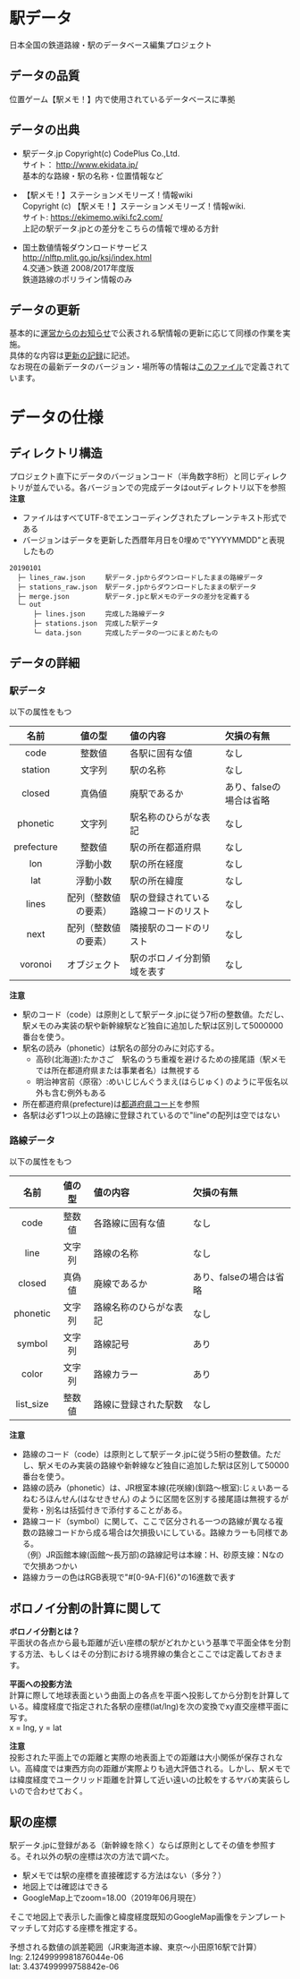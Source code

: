 # 駅データ  
日本全国の鉄道路線・駅のデータベース編集プロジェクト  




## データの品質  
位置ゲーム【駅メモ！】内で使用されているデータベースに準拠

## データの出典  

* 駅データ.jp Copyright(c) CodePlus Co.,Ltd.  
サイト： http://www.ekidata.jp/  
基本的な路線・駅の名称・位置情報など

* 【駅メモ！】ステーションメモリーズ！情報wiki  
Copyright (c) 【駅メモ！】ステーションメモリーズ！情報wiki.  
サイト: https://ekimemo.wiki.fc2.com/  
上記の駅データ.jpとの差分をこちらの情報で埋める方針  

* 国土数値情報ダウンロードサービス  
http://nlftp.mlit.go.jp/ksj/index.html  
4.交通＞鉄道 2008/2017年度版  
鉄道路線のポリライン情報のみ

## データの更新
基本的に[運営からのお知らせ](https://ekimemo.com/news/)で公表される駅情報の更新に応じて同様の作業を実施。  
具体的な内容は[更新の記録](./history.md)に記述。  
なお現在の最新データのバージョン・場所等の情報は[このファイル](./latest_info.json)で定義されています。

# データの仕様  

## ディレクトリ構造
プロジェクト直下にデータのバージョンコード（半角数字8桁）と同じディレクトリが並んでいる。各バージョンでの完成データはoutディレクトリ以下を参照  
**注意**
* ファイルはすべてUTF-8でエンコーディングされたプレーンテキスト形式である
* バージョンはデータを更新した西暦年月日を0埋めで"YYYYMMDD"と表現したもの
```（例）バージョン20190101
20190101
  ├─ lines_raw.json     駅データ.jpからダウンロードしたままの路線データ
  ├─ stations_raw.json  駅データ.jpからダウンロードしたままの駅データ
  ├─ merge.json         駅データ.jpと駅メモのデータの差分を定義する
  └─ out
      ├─ lines.json     完成した路線データ
      ├─ stations.json  完成した駅データ
      └─ data.json      完成したデータの一つにまとめたもの
```

## データの詳細
### 駅データ
以下の属性をもつ  

|名前|値の型|値の内容|欠損の有無|  
|:-:|:-:|:--|:--|  
|code|整数値|各駅に固有な値|なし|  
|station|文字列|駅の名称|なし|  
|closed|真偽値|廃駅であるか|あり、falseの場合は省略|  
|phonetic|文字列|駅名称のひらがな表記|なし|  
|prefecture|整数値|駅の所在都道府県|なし|  
|lon|浮動小数|駅の所在経度|なし|  
|lat|浮動小数|駅の所在緯度|なし|  
|lines|配列（整数値の要素）|駅の登録されている路線コードのリスト|なし|  
|next|配列（整数値の要素）|隣接駅のコードのリスト|なし|  
|voronoi|オブジェクト|駅のボロノイ分割領域を表す|なし|  
  
**注意**
* 駅のコード（code）は原則として駅データ.jpに従う7桁の整数値。ただし、駅メモのみ実装の駅や新幹線駅など独自に追加した駅は区別して5000000番台を使う。
* 駅名の読み（phonetic）は駅名の部分のみに対応する。  
	* 高砂(北海道):たかさご　駅名のうち重複を避けるための接尾語（駅メモでは所在都道府県または事業者名）は無視する
	* 明治神宮前〈原宿〉:めいじじんぐうまえ(はらじゅく) のように平仮名以外も含む例外もある
* 所在都道府県(prefecture)は[都道府県コード](./prefecture.csv)を参照
* 各駅は必ず1つ以上の路線に登録されているので"line"の配列は空ではない

### 路線データ
以下の属性をもつ  

|名前|値の型|値の内容|欠損の有無|  
|:-:|:-:|:--|:--|  
|code|整数値|各路線に固有な値|なし|  
|line|文字列|路線の名称|なし|  
|closed|真偽値|廃線であるか|あり、falseの場合は省略|  
|phonetic|文字列|路線名称のひらがな表記|なし|  
|symbol|文字列|路線記号|あり|  
|color|文字列|路線カラー|あり|  
|list_size|整数値|路線に登録された駅数|なし|  
  
**注意**
* 路線のコード（code）は原則として駅データ.jpに従う5桁の整数値。ただし、駅メモのみ実装の路線や新幹線など独自に追加した駅は区別して50000番台を使う。
* 路線の読み（phonetic）は、JR根室本線(花咲線)(釧路～根室):じぇいあーるねむろほんせん(はなせきせん) のように区間を区別する接尾語は無視するが愛称・別名は括弧付きで添付することがある。
* 路線コード（symbol）に関して、ここで区分される一つの路線が異なる複数の路線コードから成る場合は欠損扱いにしている。路線カラーも同様である。  
	（例）JR函館本線(函館～長万部)の路線記号は本線：H、砂原支線：Nなので欠損あつかい
* 路線カラーの色はRGB表現で"#[0-9A-F]{6}"の16進数で表す

## ボロノイ分割の計算に関して  
**ボロノイ分割とは？**  
平面状の各点から最も距離が近い座標の駅がどれかという基準で平面全体を分割する方法、もしくはその分割における境界線の集合とここでは定義しておきます。  

**平面への投影方法**  
計算に際して地球表面という曲面上の各点を平面へ投影してから分割を計算している。緯度経度で指定された各駅の座標(lat/lng)を次の変換でxy直交座標平面に写す。  
x = lng, y = lat  
  
**注意**  
投影された平面上での距離と実際の地表面上での距離は大小関係が保存されない。高緯度では東西方向の距離が実際よりも過大評価される。しかし、駅メモでは緯度経度でユークリッド距離を計算して近い遠いの比較をするヤバめ実装らしいので合わせておく。

## 駅の座標
駅データ.jpに登録がある（新幹線を除く）ならば原則としてその値を参照する。それ以外の駅の座標は次の方法で調べた。
  
* 駅メモでは駅の座標を直接確認する方法はない（多分？）
* 地図上では確認はできる
* GoogleMap上でzoom=18.00（2019年06月現在）
  
そこで地図上で表示した画像と緯度経度既知のGoogleMap画像をテンプレートマッチして対応する座標を推定する。  
  
予想される数値の誤差範囲（JR東海道本線、東京～小田原16駅で計算）  
lng: 2.1249999981876044e-06  
lat: 3.437499999758842e-06  